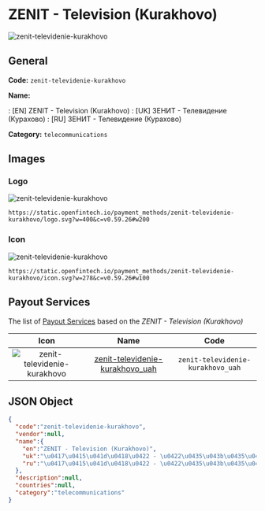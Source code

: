
# ZENIT - Television (Kurakhovo) 
![zenit-televidenie-kurakhovo](https://static.openfintech.io/payment_methods/zenit-televidenie-kurakhovo/logo.svg?w=400&c=v0.59.26#w200)  

## General 
**Code:** `zenit-televidenie-kurakhovo` 
 
**Name:** 
 
:	[EN] ZENIT - Television (Kurakhovo) 
:	[UK] ЗЕНИТ - Телевидение (Курахово) 
:	[RU] ЗЕНИТ - Телевидение (Курахово) 
 
**Category:** `telecommunications` 
 

## Images 

### Logo 
![zenit-televidenie-kurakhovo](https://static.openfintech.io/payment_methods/zenit-televidenie-kurakhovo/logo.svg?w=400&c=v0.59.26#w200)  

```
https://static.openfintech.io/payment_methods/zenit-televidenie-kurakhovo/logo.svg?w=400&c=v0.59.26#w200
```  

### Icon 
![zenit-televidenie-kurakhovo](https://static.openfintech.io/payment_methods/zenit-televidenie-kurakhovo/icon.svg?w=278&c=v0.59.26#w100)  

```
https://static.openfintech.io/payment_methods/zenit-televidenie-kurakhovo/icon.svg?w=278&c=v0.59.26#w100
```  

## Payout Services 
 
The list of [Payout Services](/payout-services/) based on the _ZENIT - Television (Kurakhovo)_ 

|Icon|Name|Code| 
|:---:|:---:|:---:| 
|![zenit-televidenie-kurakhovo](https://static.openfintech.io/payout_methods/zenit-televidenie-kurakhovo/icon.svg?w=278&c=v0.59.26#w40) |[zenit-televidenie-kurakhovo_uah](/payout-services/zenit-televidenie-kurakhovo_uah/)|`zenit-televidenie-kurakhovo_uah`| 
 

## JSON Object 

```json
{
  "code":"zenit-televidenie-kurakhovo",
  "vendor":null,
  "name":{
    "en":"ZENIT - Television (Kurakhovo)",
    "uk":"\u0417\u0415\u041d\u0418\u0422 - \u0422\u0435\u043b\u0435\u0432\u0438\u0434\u0435\u043d\u0438\u0435 (\u041a\u0443\u0440\u0430\u0445\u043e\u0432\u043e)",
    "ru":"\u0417\u0415\u041d\u0418\u0422 - \u0422\u0435\u043b\u0435\u0432\u0438\u0434\u0435\u043d\u0438\u0435 (\u041a\u0443\u0440\u0430\u0445\u043e\u0432\u043e)"
  },
  "description":null,
  "countries":null,
  "category":"telecommunications"
}
```  
